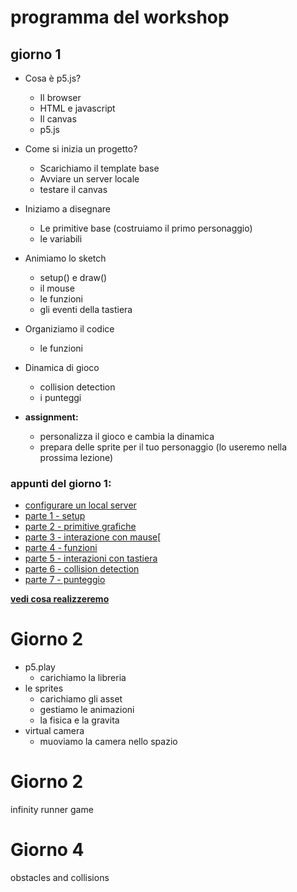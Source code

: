 # programma del workshop

## giorno 1
  - Cosa è p5.js?
    - Il browser
    - HTML e javascript
    - Il canvas
    - p5.js
  - Come si inizia un progetto?
    - Scarichiamo il template base
    - Avviare un server locale
    - testare il canvas
  - Iniziamo a disegnare
    - Le primitive base (costruiamo il primo personaggio)
    - le variabili
  - Animiamo lo sketch
    - setup() e draw()
    - il mouse
    - le funzioni
    - gli eventi della tastiera
  - Organiziamo il codice
    - le funzioni
  - Dinamica di gioco
    - collision detection
    - i punteggi

  - **assignment:**
    - personalizza il gioco e cambia la dinamica
    - prepara delle sprite per il tuo personaggio (lo useremo nella prossima lezione)

### appunti del giorno 1:
- [configurare un local server](https://lorenzoromagnoli.github.io/p5js_workshop/giorno1/setup_atom-live-server.html)
- [parte 1 - setup ](https://lorenzoromagnoli.github.io/p5js_workshop/giorno1/parte1-setup.html)
- [parte 2 - primitive grafiche](https://lorenzoromagnoli.github.io/p5js_workshop/giorno1/parte2-primitive-grafiche.html)
- [parte 3 - interazione con mause](https://lorenzoromagnoli.github.io/p5js_workshop/giorno1/parte3-interazioni_col_mouse.html)[
- [parte 4 - funzioni](https://lorenzoromagnoli.github.io/p5js_workshop/giorno1/parte4-funzioni.html)
- [parte 5 - interazioni con tastiera](https://lorenzoromagnoli.github.io/p5js_workshop/giorno1/parte5-interazioni-con-tastiera.html)
- [parte 6 - collision detection](https://lorenzoromagnoli.github.io/p5js_workshop/giorno1/parte6-collision-detection.html)
- [parte 7 - punteggio](https://lorenzoromagnoli.github.io/p5js_workshop/giorno1/parte7_punteggio.html)

[**vedi cosa realizzeremo**](https://lorenzoromagnoli.github.io/p5js_workshop/giorno1/7_punteggio)

# Giorno 2
  - p5.play
    - carichiamo la libreria
  - le sprites
    - carichiamo gli asset
    - gestiamo le animazioni
    - la fisica e la gravita
  - virtual camera
    - muoviamo la camera nello spazio

# Giorno 2
  infinity runner game

# Giorno 4
  obstacles and collisions
